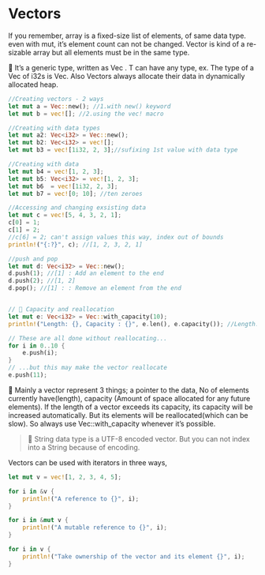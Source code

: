 # Vectors

If you remember, array is a  fixed-size list of elements, of same data type. even with mut, it’s element count can not be changed. Vector is kind of a re-sizable array but all elements must be in the same type.

🌟 It’s a generic type, written as Vec<T> . T can have any type, ex. The type of a Vec of i32s is Vec<i32>. Also Vectors always allocate their data in dynamically allocated heap.

```rust
//Creating vectors - 2 ways
let mut a = Vec::new(); //1.with new() keyword
let mut b = vec![]; //2.using the vec! macro

//Creating with data types
let mut a2: Vec<i32> = Vec::new();
let mut b2: Vec<i32> = vec![];
let mut b3 = vec![1i32, 2, 3];//sufixing 1st value with data type

//Creating with data
let mut b4 = vec![1, 2, 3];
let mut b5: Vec<i32> = vec![1, 2, 3];
let mut b6  = vec![1i32, 2, 3];
let mut b7 = vec![0; 10]; //ten zeroes

//Accessing and changing exsisting data
let mut c = vec![5, 4, 3, 2, 1];
c[0] = 1;
c[1] = 2;
//c[6] = 2; can't assign values this way, index out of bounds
println!("{:?}", c); //[1, 2, 3, 2, 1]

//push and pop
let mut d: Vec<i32> = Vec::new();
d.push(1); //[1] : Add an element to the end
d.push(2); //[1, 2]
d.pop(); //[1] : : Remove an element from the end


// 🔎 Capacity and reallocation
let mut e: Vec<i32> = Vec::with_capacity(10);
println!("Length: {}, Capacity : {}", e.len(), e.capacity()); //Length: 0, Capacity : 10

// These are all done without reallocating...
for i in 0..10 {
    e.push(i);
}
// ...but this may make the vector reallocate
e.push(11);
```

🌟 Mainly a vector represent 3 things; a pointer to the data, No of elements currently have(length), capacity (Amount of space allocated for any future elements). If the length of a vector exceeds its capacity, its capacity will be increased automatically. But its elements will be reallocated(which can be slow). So always use Vec::with_capacity whenever it’s possible.

> 🔎 String data type is a UTF-8 encoded vector. But you can not index into a String because of encoding.


Vectors can be used with iterators in three ways,
```rust
let mut v = vec![1, 2, 3, 4, 5];

for i in &v {
    println!("A reference to {}", i);
}

for i in &mut v {
    println!("A mutable reference to {}", i);
}

for i in v {
    println!("Take ownership of the vector and its element {}", i);
}
```